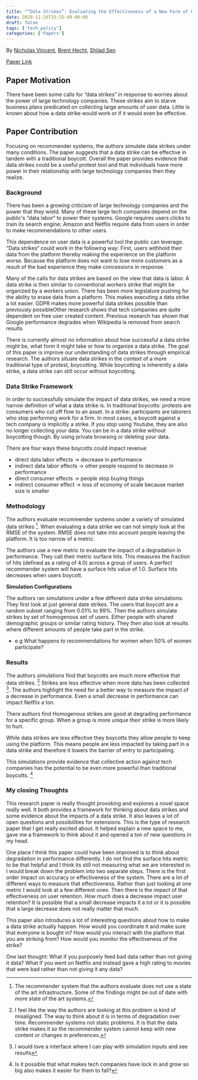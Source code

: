```yaml
---
title: "“Data Strikes”: Evaluating the Effectiveness of a New Form of Collective Action Against Technology Companies"
date: 2020-11-26T15:32:49-06:00
draft: false
tags: ['tech policy']
categories: ['Papers']
---
```


By [Nicholas Vincent](http://nickmvincent.com/#/), [Brent Hecht](https://brenthecht.com/), [Shilad Sen](https://www.macalester.edu/mscs/facultystaff/shiladsen/)

[Paper Link](https://brenthecht.com/publications/thewebconference2019_datastrikes.pdf)

## Paper Motivation

There have been some calls for “data strikes“ in response to worries about the power of large technology companies. These strikes aim to starve business plans predicated on collecting large amounts of user data. Little is known about how a data strike would work or if it would even be effective.

## Paper Contribution

Focusing on recommender systems, the authors simulate data strikes under many conditions. The paper suggests that a data strike can be effective in tandem with a traditional boycott. Overall the paper provides evidence that data strikes could be a useful protest tool and that individuals have more power in their relationship with large technology companies then they realize.

### Background

There has been a growing criticism of large technology companies and the power that they wield. Many of these large tech companies depend on the public's “data labor“ to power their systems. Google requires users clicks to train its search engine; Amazon and Netflix require data from users in order to make recommendations to other users.

This dependence on user data is a powerful tool the public can leverage. “Data strikes“ could work in the following way:
First, users withhold their data from the platform thereby making the experience on the platform worse. Because the platform does not want to lose more customers as a result of the bad experience they make concessions in response.

Many of the calls for data strikes are based on the view that data is labor. A data strike is then similar to conventional workers strike that might be organized by a workers union. There has been more legislature pushing for the ability to erase data from a platform. This makes executing a data strike a lot easier. GDPR makes more powerful data strikes possible than previously possibleOther research shows that tech companies are quite dependent on free user created content. Previous research has shown that Google performance degrades when Wikipedia is removed from search results

There is currently almost no information about how successful a data strike might be, what form it might take or how to organize a data strike. The goal of this paper is improve our understanding of data strikes through empirical research. The authors situate data strikes in the context of a more traditional type of protest, boycotting. While boycotting is inherently a data strike, a data strike can still occur without boycotting.

### Data Strike Framework

In order to successfully simulate the impact of data strikes, we need a more narrow definition of what a data strike is. In traditional boycotts: protests are consumers who cut off flow to an asset. In a strike: participants are laborers who stop performing work for a firm. In most cases, a boycott against a tech company is implicitly a strike. If you stop using Youtube, they are also no longer collecting your data. You can be in a data strike without boycotting though. By using private browsing or deleting your data.

There are four ways these boycotts could impact revenue

- direct data labor effects -> decrease in performance
- indirect data labor effects -> other people respond to decrease in performance
- direct consumer effects -> people stop buying things
- indirect consumer effect -> loss of economy of scale because market size is smaller

### Methodology

The authors evaluate recommender systems under a variety of simulated data strikes [^1]. When evaluating a data strike we can not simply look at the RMSE of the system. RMSE does not take into account people leaving the platform. It is too narrow of a metric.

The authors use a new metric to evaluate the impact of a degradation in performance. They call their metric surface hits. This measures the fraction of hits (defined as a rating of 4.0) across a group of users. A perfect recommender system will have a surface hits value of 1.0. Surface hits decreases when users boycott.

**Simulation Configurations**

The authors ran simulations under a few different data strike simulations. They first look at just general date strikes. The users that boycott are a random subset ranging from 0.01% to 99%. Then the authors simulate strikes by set of homogenous set of users. Either people with shared demographic groups or similar rating history. They then also look at results where different amounts of people take part in the strike.
- e.g What happens to recommendations for women when 50% of women participate?

### Results
The authors simulations find that boycotts are much more effective that data strikes. [^2] Strikes are less effective when more data has been collected [^3]. The authors highlight  the need for a better way to measure the impact of a decrease in performance. Even a small decrease in performance can impact Netflix a ton.

There authors find Homogenous strikes are good at degrading performance for a specific group. When a group is more unique their strike is more likely to hurt.

While data strikes are less effective they boycotts they allow people to keep using the platform. This means people are less impacted by taking part in a data strike and therefore it lowers the barrier of entry to participating.

This simulations provide evidence that collective action against tech companies has the potential to be even more powerful than traditional boycotts. [^4]

### My closing Thoughts

This research paper is really thought provoking and explores a novel space really well. It both provides a framework for thinking about data strikes and some evidence about the impacts of a data strike. It also leaves a lot of open questions and possibilities for extensions. This is the type of research paper that I get really excited about. It helped explain a new space to me, gave me a framework to think about it and opened a ton of new questions in my head.

One place I think this paper could have been improved is to think about degradation in performance differently. I do not find the surface hits metric to be that helpful and I think its still not measuring what we are interested in. I would break down the problem into two separate steps. There is the first order impact on accuracy or effectiveness of the system. There are a lot of different ways to measure that effectiveness. Rather than just looking at one metric I would look at a few different ones. Then there is the impact of that effectiveness on user retention. How much does a decrease impact user retention? It is possible that a small decrease impacts it a lot or it is possible that a large decrease does not really matter that much.

This paper also introduces a lot of interesting questions about how to make a data strike actually happen. How would you coordinate it and make sure that everyone is bought in? How would you interact with the platform that you are striking from? How would you monitor the effectiveness of the strike?

One last thought: What if you purposely feed bad data rather than not giving it data? What if you went on Netflix and instead gave a high rating to movies that were bad rather than not giving it any data?

[^1]: The recommender system that the authors evaluate does not use a state of the art infrastructure. Some of the findings might be out of date with more state of the art systems.

[^2]: I feel like the way the authors are looking at this problem is kind of misaligned. The way to think about it is in terms of degradation over time. Recommender systems not static problems. It is that the data strike makes it so the recommender system cannot keep with new content or changes in preferences.

[^3]:  I would love a interface where I can play with simulation inputs and see results

[^4]: Is it possible that what makes tech companies have lock in and grow so big also makes it easier for them to fall?


